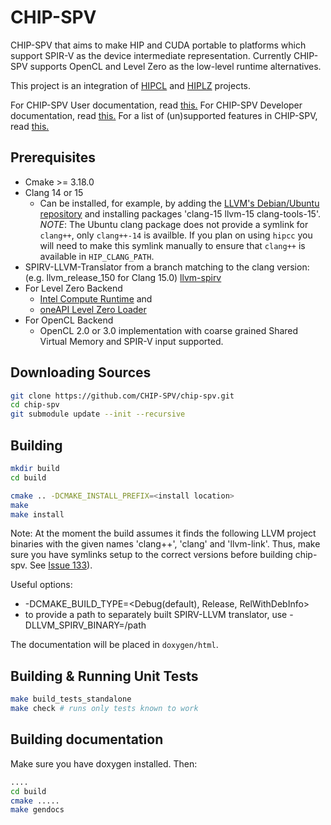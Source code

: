 # CHIP-SPV

CHIP-SPV that aims to make HIP and CUDA portable to platforms which support
SPIR-V as the device intermediate representation. Currently CHIP-SPV supports
OpenCL and Level Zero as the low-level runtime alternatives.

This project is an integration of [HIPCL](https://github.com/cpc/hipcl) and
[HIPLZ](https://github.com/jz10/anl-gt-gpu/) projects.

For CHIP-SPV User documentation, read [this.](docs/Using.md)
For CHIP-SPV Developer documentation, read [this.](docs/Development.md)
For a list of (un)supported features in CHIP-SPV, read [this.](docs/Features.md)

## Prerequisites

* Cmake >= 3.18.0
* Clang 14 or 15
  * Can be installed, for example, by adding the [LLVM's Debian/Ubuntu repository](https://apt.llvm.org/) and installing packages 'clang-15 llvm-15 clang-tools-15'. *NOTE*: The Ubuntu clang package does not provide a symlink for `clang++`, only `clang++-14` is availble. If you plan on using `hipcc` you will need to make this symlink manually to ensure that `clang++` is available in `HIP_CLANG_PATH`.
* SPIRV-LLVM-Translator from a branch matching to the clang version:
  (e.g. llvm\_release\_150 for Clang 15.0)
  [llvm-spirv](https://github.com/KhronosGroup/SPIRV-LLVM-Translator)
* For Level Zero Backend
  * [Intel Compute Runtime](https://github.com/intel/compute-runtime) and
  * [oneAPI Level Zero Loader](https://github.com/oneapi-src/level-zero/releases)
* For OpenCL Backend
  * OpenCL 2.0 or 3.0 implementation with coarse grained Shared Virtual Memory and SPIR-V input supported.

## Downloading Sources

```bash
git clone https://github.com/CHIP-SPV/chip-spv.git
cd chip-spv
git submodule update --init --recursive
```

## Building

```bash
mkdir build
cd build

cmake .. -DCMAKE_INSTALL_PREFIX=<install location>
make
make install
```

Note: At the moment the build assumes it finds the following LLVM project binaries
with the given names 'clang++', 'clang' and 'llvm-link'. Thus, make sure you have
symlinks setup to the correct versions before building chip-spv. See [Issue 133](https://github.com/CHIP-SPV/chip-spv/issues/133)).

Useful options:
 * -DCMAKE_BUILD_TYPE=<Debug(default), Release, RelWithDebInfo>
 * to provide a path to separately built SPIRV-LLVM translator, use -DLLVM_SPIRV_BINARY=/path

The documentation will be placed in `doxygen/html`.

## Building & Running Unit Tests

```bash
make build_tests_standalone
make check # runs only tests known to work
```

## Building documentation

Make sure you have doxygen installed. Then:

```bash
....
cd build
cmake .....
make gendocs
```
